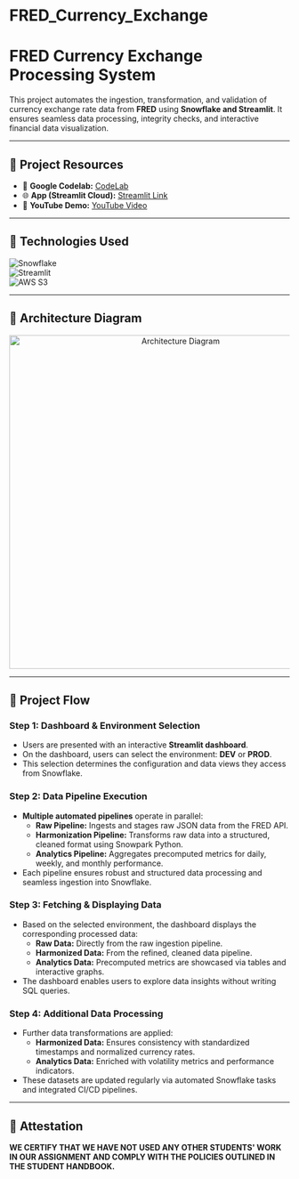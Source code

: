 # FRED_Currency_Exchange

# **FRED Currency Exchange Processing System**
This project automates the ingestion, transformation, and validation of currency exchange rate data from **FRED** using **Snowflake and Streamlit**. It ensures seamless data processing, integrity checks, and interactive financial data visualization.

---
## **📌 Project Resources**
- 📘 **Google Codelab:** [CodeLab](https://codelabs.example.com/fred-currency-exchange)
- 🌐 **App (Streamlit Cloud):** [Streamlit Link](https://fred-currency-exchange.streamlit.app/)
- 🎥 **YouTube Demo:** [YouTube Video](https://youtu.be/your-demo-video)

---
## **📌 Technologies Used**
![Snowflake](https://img.shields.io/badge/-Snowflake-56CCF2?style=for-the-badge&logo=snowflake&logoColor=white)  
![Streamlit](https://img.shields.io/badge/-Streamlit-FF4B4B?style=for-the-badge&logo=streamlit&logoColor=white)  
![AWS S3](https://img.shields.io/badge/-AWS_S3-569A31?style=for-the-badge&logo=amazon-s3&logoColor=white)

---
## **📌 Architecture Diagram**
<p align="center">
  <img src="https://github.com/yourusername/yourrepo/blob/main/architecture-diagram/fred_architecture_diagram.jpg" 
       alt="Architecture Diagram" width="600" height="600">
</p>

---
## **📌 Project Flow**

### **Step 1: Dashboard & Environment Selection**
- Users are presented with an interactive **Streamlit dashboard**.
- On the dashboard, users can select the environment: **DEV** or **PROD**.
- This selection determines the configuration and data views they access from Snowflake.

### **Step 2: Data Pipeline Execution**
- **Multiple automated pipelines** operate in parallel:
  - **Raw Pipeline:** Ingests and stages raw JSON data from the FRED API.
  - **Harmonization Pipeline:** Transforms raw data into a structured, cleaned format using Snowpark Python.
  - **Analytics Pipeline:** Aggregates precomputed metrics for daily, weekly, and monthly performance.
- Each pipeline ensures robust and structured data processing and seamless ingestion into Snowflake.

### **Step 3: Fetching & Displaying Data**
- Based on the selected environment, the dashboard displays the corresponding processed data:
  - **Raw Data:** Directly from the raw ingestion pipeline.
  - **Harmonized Data:** From the refined, cleaned data pipeline.
  - **Analytics Data:** Precomputed metrics are showcased via tables and interactive graphs.
- The dashboard enables users to explore data insights without writing SQL queries.

### **Step 4: Additional Data Processing**
- Further data transformations are applied:
  - **Harmonized Data:** Ensures consistency with standardized timestamps and normalized currency rates.
  - **Analytics Data:** Enriched with volatility metrics and performance indicators.
- These datasets are updated regularly via automated Snowflake tasks and integrated CI/CD pipelines.

---
## **📌 Attestation**
**WE CERTIFY THAT WE HAVE NOT USED ANY OTHER STUDENTS' WORK IN OUR ASSIGNMENT AND COMPLY WITH THE POLICIES OUTLINED IN THE STUDENT HANDBOOK.**
